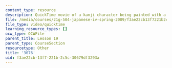 ```yaml
---
content_type: resource
description: QuickTime movie of a kanji character being painted with a brush.
file: /media/courses/21g-504-japanese-iv-spring-2009/f3ae22cb13f7221b2c5c30679df3293a_3076.mov
file_type: video/quicktime
learning_resource_types: []
ocw_type: OCWFile
parent_title: Lesson 19
parent_type: CourseSection
resourcetype: Other
title: '3076'
uid: f3ae22cb-13f7-221b-2c5c-30679df3293a
---
```

